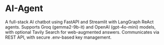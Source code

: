 # AI-Agent
A full-stack AI chatbot using FastAPI and Streamlit with LangGraph ReAct agents. Supports Groq (gemma2-9b-it) and OpenAI (gpt-4o-mini) models, with optional Tavily Search for web-augmented answers. Communicates via REST API, with secure .env-based key management.
